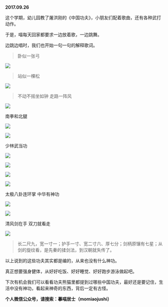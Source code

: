 
          
**2017.09.26**

这个学期，幼儿园教了屠洪刚的《中国功夫》，小朋友们配着歌曲，还有各种武打动作。

于是，喵每天回家都要求一边放着歌，一边跳舞。

边跳边唱时，我们也开始一句一句的解释歌词。
>卧似一张弓



![](http://wx3.sinaimg.cn/large/627d9660ly1fjwlsrs0r9j20sg0fejro.jpg)

>站似一棵松



![](http://wx3.sinaimg.cn/large/627d9660ly1fjwlsrbdgdj20yg0ljgpz.jpg)

>不动不摇坐如钟 走路一阵风



![](http://wx3.sinaimg.cn/large/627d9660ly1fjwlstrj2bj20jg0u0ad2.jpg)


南拳和北腿

![](http://wx3.sinaimg.cn/large/627d9660ly1fjwlsu5qy4j20dw0eugmc.jpg)


![](http://wx3.sinaimg.cn/large/627d9660ly1fjwlst8qh9j20go0ci74v.jpg)


少林武当功


![](http://wx3.sinaimg.cn/large/627d9660ly1fjwlstdpy4j20yg0mwwj7.jpg)


![](http://wx3.sinaimg.cn/large/627d9660ly1fjwlss5tifj20yg0jejvf.jpg)


![](http://wx3.sinaimg.cn/large/627d9660ly1fjwlss11a1j20nm0fq0tv.jpg)


![](http://wx3.sinaimg.cn/large/627d9660ly1fjwlsslmtgj20fa09vdgl.jpg)


太极八卦连环掌 中华有神功

![](http://wx3.sinaimg.cn/large/627d9660ly1fjwlsrgahxj20j60edmy4.jpg)


![](http://wx3.sinaimg.cn/large/627d9660ly1fjwlssf477j20yg0enab9.jpg)


清风剑在手 双刀就看走

![](http://wx3.sinaimg.cn/large/627d9660ly1fjwlsss8hxj20yg0edjrs.jpg)

>长二尺九，宽一寸一；护手一寸、宽二寸六、厚七分；剑柄原镶有七星；从剑的旋纹看，是先秦的揉剑法，到汉朝就失传了。



以上说到的这些功夫其实都是编的，从来也没有什么神功。

真正想要强身健体，从好好吃饭、好好睡觉、好好跑步游泳做起吧。

下次有机会我们可以看看功夫熊猫里都提到过哪些中国功夫，最好还是要记住，生活中没有神功，看起来神奇的东西，背后一定有古怪。


**个人微信公众号，请搜索：摹喵居士（momiaojushi）**

        